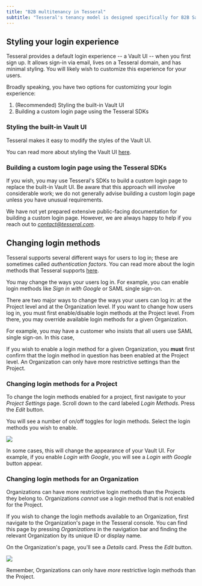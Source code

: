 ```yaml
---
title: "B2B multitenancy in Tesseral"
subtitle: "Tesseral's tenancy model is designed specifically for B2B SaaS"
---
```


## Styling your login experience

Tesseral provides a default login experience -- a Vault UI -- when you first sign up. It allows sign-in via email, lives on a Tesseral domain, and has minimal styling. You will likely wish to customize this experience for your users.

Broadly speaking, you have two options for customizing your login experience:

1. (Recommended) Styling the built-in Vault UI
2. Building a custom login page using the Tesseral SDKs

### Styling the built-in Vault UI

Tesseral makes it easy to modify the styles of the Vault UI. 

You can read more about styling the Vault UI [here](/docs/customize).


### Building a custom login page using the Tesseral SDKs

If you wish, you may use Tesseral's SDKs to build a custom login page to replace the built-in Vault UI. Be aware that this approach will involve considerable work; we do not generally advise building a custom login page unless you have unusual requirements. 

We have not yet prepared extensive public-facing documentation for building a custom login page. However, we are always happy to help if you reach out to *contact@tesseral.com*.


## Changing login methods

Tesseral supports several different ways for users to log in; these are sometimes called *authentication factors*. You can read more about the login methods that Tesseral supports [here](/docs/login-methods).

You may change the ways your users log in. For example, you can enable login methods like *Sign in with Google* or SAML single sign-on. 

There are two major ways to change the ways your users can log in: at the Project level and at the Organization level. If you want to change how users log in, you must first enable/disable login methods at the Project level. From there, you may override available login methods for a given Organization. 

For example, you may have a customer who insists that all users use SAML single sign-on. In this case, 

<Note>If you wish to enable a login method for a given Organization, you **must** first confirm that the login method in question has been enabled at the Project level. An Organization can only have more restrictive settings than the Project.</Note>

### Changing login methods for a Project

To change the login methods enabled for a project, first navigate to your *Project Settings* page. Scroll down to the card labeled *Login Methods*. Press the *Edit* button. 

You will see a number of on/off toggles for login methods. Select the login methods you wish to enable.

<Frame caption="Adjusting project-level login methods" >
    <img src = "/assets/customize/customize-login-methods.gif">
    </img>
</Frame>

In some cases, this will change the appearance of your Vault UI. For example, if you enable *Login with Google*, you will see a *Login with Google* button appear.

### Changing login methods for an Organization

Organizations can have more restrictive login methods than the Projects they belong to. Organizations *cannot* use a login method that is not enabled for the Project.

If you wish to change the login methods available to an Organization, first navigate to the Organization's page in the Tesseral console. You can find this page by pressing *Organizations* in the navigation bar and finding the relevant Organization by its unique ID or display name. 

On the Organization's page, you'll see a *Details* card. Press the *Edit* button. 

<Frame caption="Adjusting login methods for a specific Organization" >
    <img src = "/assets/customize/customize-login-methods-organization.gif">
    </img>
</Frame>

Remember, Organizations can only have *more* restrictive login methods than the Project. 